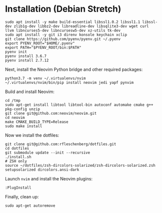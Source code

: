 # Installation (Debian Stretch)

```
sudo apt install -y make build-essential libssl1.0.2 libssl1.1 libssl-dev zlib1g-dev libbz2-dev libreadline-dev libsqlite3-dev wget curl llvm libncurses5-dev libncursesw5-dev xz-utils tk-dev
sudo apt install -y git i3 direnv konsole keychain xclip
git clone https://github.com/pyenv/pyenv.git ~/.pyenv
export PYENV_ROOT="$HOME/.pyenv"
export PATH="$PYENV_ROOT/bin:$PATH"
pyenv init
pyenv install 3.6.7
pyenv install 2.7.12
```

Next, install the Neovim Python bridge and other required packages:

```
python3.7 -m venv ~/.virtualenvs/nvim
~/.virtualenvs/nvim/bin/pip install neovim jedi yapf pynvim
```

Build and install Neovim:

```
cd /tmp
sudo apt-get install libtool libtool-bin autoconf automake cmake g++ pkg-config unzip
git clone git@github.com:neovim/neovim.git
cd neovim
make CMAKE_BUILD_TYPE=Release
sudo make install
```

Now we install the dotfiles:

```
git clone git@github.com:rfleschenberg/dotfiles.git
cd dotfiles
git submodule update --init --recursive
./install.sh
# ZSH only
source ~/dotfiles/zsh-dircolors-solarized/zsh-dircolors-solarized.zsh
setupsolarized dircolors.ansi-dark
```


Launch `nvim` and install the Neovim plugins:

```
:PlugInstall
```


Finally, clean up:

```
sudo apt-get autoremove
```
